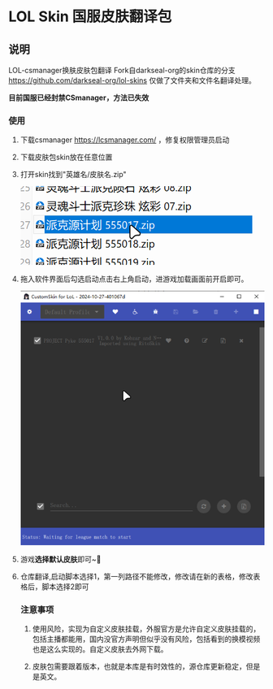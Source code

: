 <!--
 * @Author: Maybe 1913093102@qq.com
 * @Date: 2025-05-01 13:56:09
 * @LastEditors: Maybe 1913093102@qq.com
 * @LastEditTime: 2025-07-17 12:08:33
 * @FilePath: \LOLSkinTran\readme.md
 * @Description: 这是默认设置,请设置`customMade`, 打开koroFileHeader查看配置 进行设置: https://github.com/OBKoro1/koro1FileHeader/wiki/%E9%85%8D%E7%BD%AE
-->
# LOL Skin 国服皮肤翻译包

## 说明
LOL-csmanager换肤皮肤包翻译
Fork自darkseal-org的skin仓库的分支
https://github.com/darkseal-org/lol-skins
仅做了文件夹和文件名翻译处理。

**目前国服已经封禁CSmanager，方法已失效**
### 使用

1. 下载csmanager https://lcsmanager.com/ ，修复权限管理员启动

2. 下载皮肤包skin放在任意位置

3. 打开skin找到"英雄名/皮肤名.zip"

   ![image-20250501011052303](https://raw.githubusercontent.com/MAYBEIS/LOLSkinTran/refs/heads/main/img/image-20250501011052303.png)

4. 拖入软件界面后勾选启动点击右上角启动，进游戏加载画面前开启即可。

   ![image-20250501011030491](https://raw.githubusercontent.com/MAYBEIS/LOLSkinTran/refs/heads/main/img/image-20250501011030491.png)

5. 游戏**选择默认皮肤**即可~🤗

6. 仓库翻译,启动脚本选择1，第一列路径不能修改，修改请在新的表格，修改表格后，脚本选择2即可

   ### 注意事项

   1. 使用风险，实现为自定义皮肤挂载，外服官方是允许自定义皮肤挂载的，包括主播都能用，国内没官方声明但似乎没有风险，包括看到的换模视频也是这么实现的。自定义皮肤去外网下载。

   2. 皮肤包需要跟着版本，也就是本库是有时效性的，源仓库更新稳定，但是是英文。


   

































